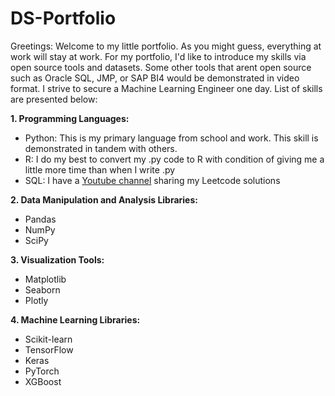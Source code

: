 # DS-Portfolio

Greetings: 
Welcome to my little portfolio. As you might guess, everything at work will stay at work. For my portfolio, I'd like to introduce my skills via open source tools and datasets. Some other tools that arent open source such as Oracle SQL, JMP, or SAP BI4 would be demonstrated in video format. I strive to secure a Machine Learning Engineer one day. List of skills are presented below:

**1. Programming Languages:**
   - Python: This is my primary language from school and work. This skill is demonstrated in tandem with others.
   - R: I do my best to convert my .py code to R with condition of giving me a little more time than when I write .py
   - SQL: I have a [Youtube channel](https://youtu.be/J2TvURhnBe0?si=MZ40lkQnyiD4b3iT) sharing my Leetcode solutions

**2. Data Manipulation and Analysis Libraries:**
   - Pandas
   - NumPy
   - SciPy

**3. Visualization Tools:**
  - Matplotlib
  - Seaborn
  - Plotly

**4. Machine Learning Libraries:**
  - Scikit-learn
  - TensorFlow
  - Keras
  - PyTorch
  - XGBoost
 




